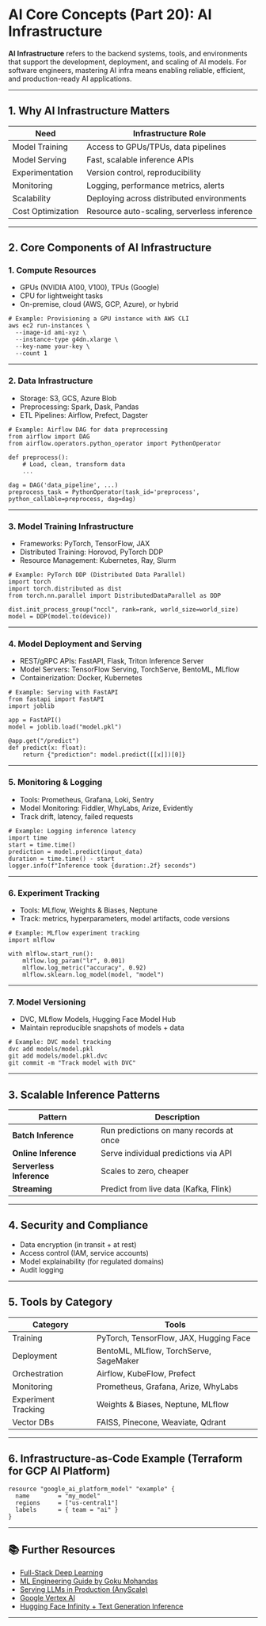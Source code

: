 # AI Core Concepts (Part 20): AI Infrastructure

**AI Infrastructure** refers to the backend systems, tools, and environments that support the development, deployment, and scaling of AI models. For software engineers, mastering AI infra means enabling reliable, efficient, and production-ready AI applications.

---

## 1. Why AI Infrastructure Matters

| Need                    | Infrastructure Role                                      |
|-------------------------|----------------------------------------------------------|
| Model Training          | Access to GPUs/TPUs, data pipelines                      |
| Model Serving           | Fast, scalable inference APIs                            |
| Experimentation         | Version control, reproducibility                         |
| Monitoring              | Logging, performance metrics, alerts                     |
| Scalability             | Deploying across distributed environments                |
| Cost Optimization       | Resource auto-scaling, serverless inference              |

---

## 2. Core Components of AI Infrastructure

### 1. **Compute Resources**
- GPUs (NVIDIA A100, V100), TPUs (Google)
- CPU for lightweight tasks
- On-premise, cloud (AWS, GCP, Azure), or hybrid

```
# Example: Provisioning a GPU instance with AWS CLI
aws ec2 run-instances \
  --image-id ami-xyz \
  --instance-type g4dn.xlarge \
  --key-name your-key \
  --count 1
```

---

### 2. **Data Infrastructure**
- Storage: S3, GCS, Azure Blob
- Preprocessing: Spark, Dask, Pandas
- ETL Pipelines: Airflow, Prefect, Dagster

```
# Example: Airflow DAG for data preprocessing
from airflow import DAG
from airflow.operators.python_operator import PythonOperator

def preprocess():
    # Load, clean, transform data
    ...

dag = DAG('data_pipeline', ...)
preprocess_task = PythonOperator(task_id='preprocess', python_callable=preprocess, dag=dag)
```

---

### 3. **Model Training Infrastructure**
- Frameworks: PyTorch, TensorFlow, JAX
- Distributed Training: Horovod, PyTorch DDP
- Resource Management: Kubernetes, Ray, Slurm

```
# Example: PyTorch DDP (Distributed Data Parallel)
import torch
import torch.distributed as dist
from torch.nn.parallel import DistributedDataParallel as DDP

dist.init_process_group("nccl", rank=rank, world_size=world_size)
model = DDP(model.to(device))
```

---

### 4. **Model Deployment and Serving**
- REST/gRPC APIs: FastAPI, Flask, Triton Inference Server
- Model Servers: TensorFlow Serving, TorchServe, BentoML, MLflow
- Containerization: Docker, Kubernetes

```
# Example: Serving with FastAPI
from fastapi import FastAPI
import joblib

app = FastAPI()
model = joblib.load("model.pkl")

@app.get("/predict")
def predict(x: float):
    return {"prediction": model.predict([[x]])[0]}
```

---

### 5. **Monitoring & Logging**
- Tools: Prometheus, Grafana, Loki, Sentry
- Model Monitoring: Fiddler, WhyLabs, Arize, Evidently
- Track drift, latency, failed requests

```
# Example: Logging inference latency
import time
start = time.time()
prediction = model.predict(input_data)
duration = time.time() - start
logger.info(f"Inference took {duration:.2f} seconds")
```

---

### 6. **Experiment Tracking**
- Tools: MLflow, Weights & Biases, Neptune
- Track: metrics, hyperparameters, model artifacts, code versions

```
# Example: MLflow experiment tracking
import mlflow

with mlflow.start_run():
    mlflow.log_param("lr", 0.001)
    mlflow.log_metric("accuracy", 0.92)
    mlflow.sklearn.log_model(model, "model")
```

---

### 7. **Model Versioning**
- DVC, MLflow Models, Hugging Face Model Hub
- Maintain reproducible snapshots of models + data

```
# Example: DVC model tracking
dvc add models/model.pkl
git add models/model.pkl.dvc
git commit -m "Track model with DVC"
```

---

## 3. Scalable Inference Patterns

| Pattern               | Description                                  |
|------------------------|----------------------------------------------|
| **Batch Inference**    | Run predictions on many records at once      |
| **Online Inference**   | Serve individual predictions via API         |
| **Serverless Inference** | Scales to zero, cheaper                     |
| **Streaming**          | Predict from live data (Kafka, Flink)        |

---

## 4. Security and Compliance

- Data encryption (in transit + at rest)
- Access control (IAM, service accounts)
- Model explainability (for regulated domains)
- Audit logging

---

## 5. Tools by Category

| Category               | Tools                                             |
|------------------------|---------------------------------------------------|
| Training               | PyTorch, TensorFlow, JAX, Hugging Face            |
| Deployment             | BentoML, MLflow, TorchServe, SageMaker            |
| Orchestration          | Airflow, KubeFlow, Prefect                        |
| Monitoring             | Prometheus, Grafana, Arize, WhyLabs               |
| Experiment Tracking    | Weights & Biases, Neptune, MLflow                 |
| Vector DBs             | FAISS, Pinecone, Weaviate, Qdrant                 |

---

## 6. Infrastructure-as-Code Example (Terraform for GCP AI Platform)

```
resource "google_ai_platform_model" "example" {
  name        = "my_model"
  regions     = ["us-central1"]
  labels      = { team = "ai" }
}
```

---

## 📚 Further Resources

- [Full-Stack Deep Learning](https://fullstackdeeplearning.com/)
- [ML Engineering Guide by Goku Mohandas](https://madewithml.com/)
- [Serving LLMs in Production (AnyScale)](https://www.anyscale.com/blog/llm-serving)
- [Google Vertex AI](https://cloud.google.com/vertex-ai)
- [Hugging Face Infinity + Text Generation Inference](https://huggingface.co/docs/infinity/index)

---
